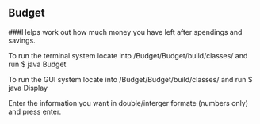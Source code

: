 ## Budget
###Helps work out how much money you have left after spendings and savings.


To run the terminal system locate into /Budget/Budget/build/classes/ and run $ java Budget

To run the GUI system locate into /Budget/Budget/build/classes/ and run $ java Display

Enter the information you want in double/interger formate (numbers only) and press enter.
